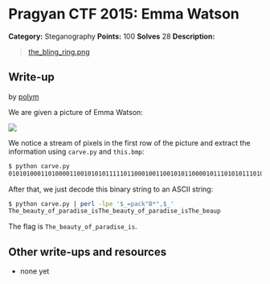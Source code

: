 # Pragyan CTF 2015: Emma Watson

**Category:** Steganography
**Points:** 100
**Solves** 28
**Description:**

> [the_bling_ring.png](the_bling_ring.png)

## Write-up

by [polym](https://github.com/abpolym)

We are given a picture of Emma Watson:

![](the_bling_ring.png)

We notice a stream of pixels in the first row of the picture and extract the information using `carve.py` and `this.bmp`:

```bash
$ python carve.py
010101000110100001100101010111110110001001100101011000010111010101110100011110010101111101101111011001100101111101110000011000010111001001100001011001000110100101110011011001010101111101101001011100110101010001101000011001010101111101100010011001010110000101110101011101000111100101011111011011110110011001011111011100000110000101110010011000010110010001101001011100110110010101011111011010010111001101010100011010000110010101011111011000100110010101100001011101010111
```

After that, we just decode this binary string to an ASCII string:

```bash
$ python carve.py | perl -lpe '$_=pack"B*",$_'
The_beauty_of_paradise_isThe_beauty_of_paradise_isThe_beaup
```

The flag is `The_beauty_of_paradise_is`.

## Other write-ups and resources

* none yet
